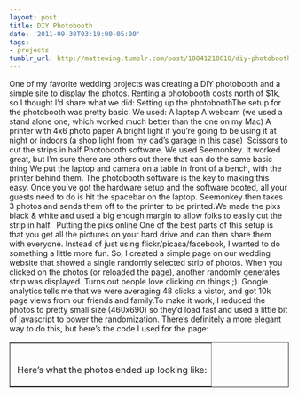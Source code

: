 ```yaml
---
layout: post
title: DIY Photobooth
date: '2011-09-30T03:19:00-05:00'
tags:
- projects
tumblr_url: http://mattewing.tumblr.com/post/10841218610/diy-photobooth
---
```

One of my favorite wedding projects was creating a DIY photobooth and a simple site to display the photos. Renting a photobooth costs north of $1k, so I thought I’d share what we did:
Setting up the photoboothThe setup for the photobooth was pretty basic. We used:
A laptop
A webcam (we used a stand alone one, which worked much better than the one on my Mac)
A printer with 4x6 photo paper
A bright light if you’re going to be using it at night or indoors (a shop light from my dad’s garage in this case) 
Scissors to cut the strips in half
Photobooth software. We used Seemonkey. It worked great, but I’m sure there are others out there that can do the same basic thing
We put the laptop and camera on a table in front of a bench, with the printer behind them. The photobooth software is the key to making this easy. Once you’ve got the hardware setup and the software booted, all your guests need to do is hit the spacebar on the laptop. Seemonkey then takes 3 photos and sends them off to the printer to be printed.We made the pixs black & white and used a big enough margin to allow folks to easily cut the strip in half. 
Putting the pixs online
One of the best parts of this setup is that you get all the pictures on your hard drive and can then share them with everyone. Instead of just using flickr/picasa/facebook, I wanted to do something a little more fun. So, I created a simple page on our wedding website that showed a single randomly selected strip of photos. When you clicked on the photos (or reloaded the page), another randomly generates strip was displayed. Turns out people love clicking on things ;). Google analytics tells me that we were averaging 48 clicks a vistor, and got 10k page views from our friends and family.To make it work, I reduced the photos to pretty small size (460x690) so they’d load fast and used a little bit of javascript to power the randomization.
There’s definitely a more elegant way to do this, but here’s the code I used for the page:
<script type=”text/javascript”> var ic = 132; // Number of alternative images var xoxo = new Array(ic); // Array to hold filenames xoxo[0] = “images/001_pic.jpg” xoxo[1] = “images/002_pic.jpg” //keep adding pixs function pickRandom(range) { if (Math.random) return Math.round(Math.random() * (range-1)); else { var now = new Date(); return (now.getTime() / 1000) % range; } } </script> <table cellpadding=”0” cellspacing=”0” border=”0” height=”100%” width=”100%”> <tr valign=”top”><td align=”center”> <a href=”//URL”><script type=”text/javascript”>document.writeln(‘<img src=”’+xoxo[choice]+’” >’);</script></a> 
 Here’s what the photos ended up looking like:
